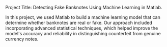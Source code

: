 Project Title: Detecting Fake Banknotes Using Machine Learning in Matlab.

In this project, we used Matlab to build a machine learning model that can determine whether banknotes are real or fake. Our approach included incorporating advanced statistical techniques, which helped improve the model's accuracy and reliability in distinguishing counterfeit from genuine currency notes.
